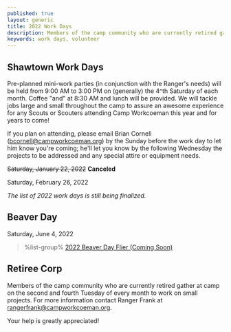 ```yaml
---
published: true
layout: generic
title: 2022 Work Days
description: Members of the camp community who are currently retired gather at camp on the second and fourth Tuesday of every month to work on small projects. Your help is greatly appreciated!
keywords: work days, volunteer
---
```


## Shawtown Work Days

Pre-planned mini-work parties (in conjunction with the Ranger's needs) will be held from 9:00 AM to 3:00 PM on (generally) the 4^th Saturday of each month. Coffee "and" at 8:30 AM and lunch will be provided. We will tackle jobs large and small throughout the camp to assure an awesome experience for any Scouts or Scouters attending Camp Workcoeman this year and for years to come!

If you plan on attending, please email Brian Cornell ([bcornell@campworkcoeman.org](mailto:bcornell@campworkcoeman.org)) by the Sunday before the work day to let him know you're coming; he'll let you know by the following Wednesday the projects to be addressed and any special attire or equipment needs.

~~Saturday, January 22, 2022~~ **Canceled**

Saturday, February 26, 2022

*The list of 2022 work days is still being finalized.*

## Beaver Day

Saturday, June 4, 2022

> %list-group%
> <a href="{{ site.url }}/pdf/2021/2021-beaver-day-flier.pdf" class="list-group-item">2022 Beaver Day Flier (Coming Soon)</a>

## Retiree Corp

Members of the camp community who are currently retired gather at camp on the
second and fourth Tuesday of every month to work on small projects. For more
information contact Ranger Frank at [rangerfrank@campworkcoeman.org](mailto:rangerfrank@campworkcoeman.org).

Your help is greatly appreciated!

